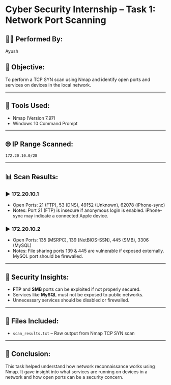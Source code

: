 # Cyber Security Internship – Task 1: Network Port Scanning

## 👨‍💻 Performed By:
Ayush

## 🧾 Objective:
To perform a TCP SYN scan using Nmap and identify open ports and services on devices in the local network.

---

## 🧰 Tools Used:
- Nmap (Version 7.97)
- Windows 10 Command Prompt

---

## 🌐 IP Range Scanned:
`172.20.10.0/28`

---

## 📊 Scan Results:

### ▶ 172.20.10.1
- Open Ports: 21 (FTP), 53 (DNS), 49152 (Unknown), 62078 (iPhone-sync)
- Notes: Port 21 (FTP) is insecure if anonymous login is enabled. iPhone-sync may indicate a connected Apple device.

### ▶ 172.20.10.2
- Open Ports: 135 (MSRPC), 139 (NetBIOS-SSN), 445 (SMB), 3306 (MySQL)
- Notes: File sharing ports 139 & 445 are vulnerable if exposed externally. MySQL port should be firewalled.

---

## 🔐 Security Insights:
- **FTP** and **SMB** ports can be exploited if not properly secured.
- Services like **MySQL** must not be exposed to public networks.
- Unnecessary services should be disabled or firewalled.

---

## 📁 Files Included:
- `scan_results.txt` – Raw output from Nmap TCP SYN scan

---

## 📌 Conclusion:
This task helped understand how network reconnaissance works using Nmap. It gave insight into what services are running on devices in a network and how open ports can be a security concern.

